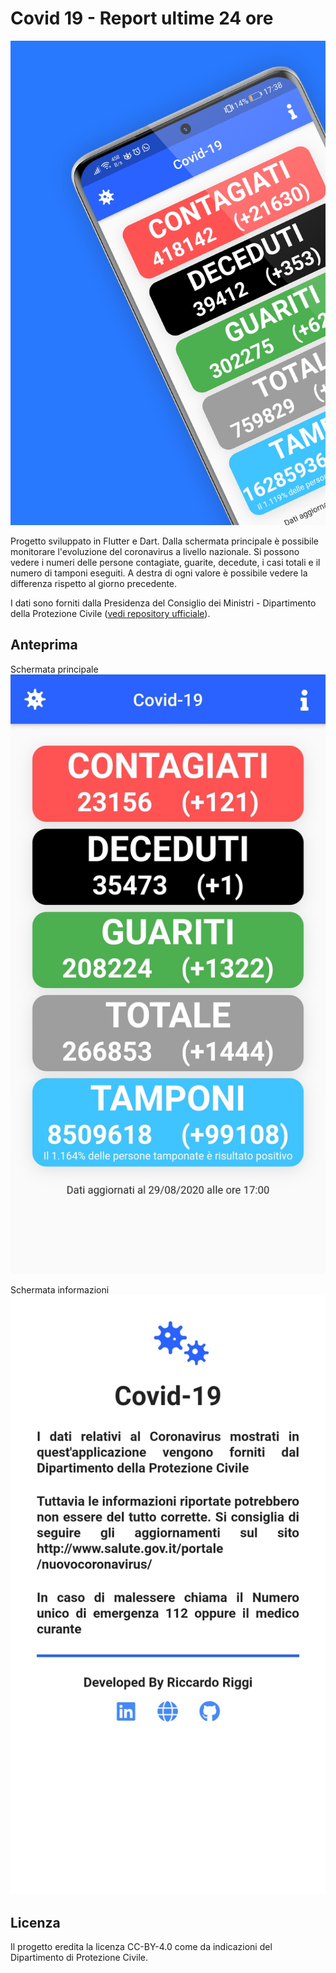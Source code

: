 # Covid 19 - Report ultime 24 ore

![Anteprima](https://raw.githubusercontent.com/RiccardoRiggi/covid-19-ultime-24-ore/master/preview/Anteprima.png)


Progetto sviluppato in Flutter e Dart. 
Dalla schermata principale è possibile monitorare l'evoluzione del coronavirus a livello nazionale. Si possono vedere i numeri delle persone contagiate, guarite, decedute, i casi totali e il numero di tamponi eseguiti.
A destra di ogni valore è possibile vedere la differenza rispetto al giorno precedente.

I dati sono forniti dalla Presidenza del Consiglio dei Ministri - Dipartimento della Protezione Civile ([vedi repository ufficiale](https://github.com/pcm-dpc/COVID-19)).

## Anteprima

Schermata principale
![Schermata principale](https://raw.githubusercontent.com/RiccardoRiggi/covid-19-ultime-24-ore/master/preview/Schermata%20Principale.jpg)

Schermata informazioni
![Schermata informazioni](https://raw.githubusercontent.com/RiccardoRiggi/covid-19-ultime-24-ore/master/preview/Schermata%20Informazioni.jpg)


## Licenza

Il progetto eredita la licenza CC-BY-4.0 come da indicazioni del Dipartimento di Protezione Civile. 
